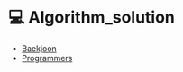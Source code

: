 # 💻 Algorithm_solution
- [Baekjoon](https://github.com/AmyLim328/algorithm_solution/tree/main/Java/Baekjoon)
- [Programmers](https://github.com/AmyLim328/algorithm_solution/tree/main/Java/Programmers/programmers42748)
